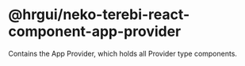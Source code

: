 # @hrgui/neko-terebi-react-component-app-provider

Contains the App Provider, which holds all Provider type components.
